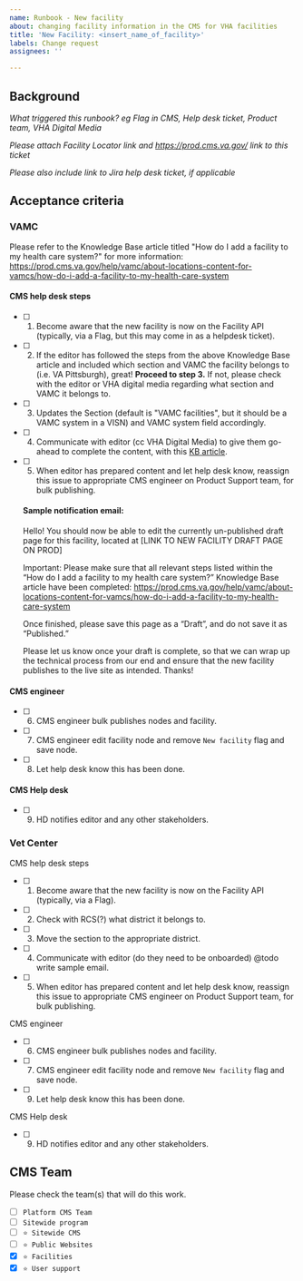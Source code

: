 ```yaml
---
name: Runbook - New facility
about: changing facility information in the CMS for VHA facilities
title: 'New Facility: <insert_name_of_facility>'
labels: Change request
assignees: ''

---
```


## Background

*What triggered this runbook?*
_eg Flag in CMS, Help desk ticket, Product team, VHA Digital Media_

*Please attach Facility Locator link and https://prod.cms.va.gov/ link to this ticket*

*Please also include link to Jira help desk ticket, if applicable*

## Acceptance criteria

### VAMC
Please refer to the Knowledge Base article titled "How do I add a facility to my health care system?" for more information: https://prod.cms.va.gov/help/vamc/about-locations-content-for-vamcs/how-do-i-add-a-facility-to-my-health-care-system

#### CMS help desk steps
- [ ] 1. Become aware that the new facility is now on the Facility API (typically, via a Flag, but this may come in as a helpdesk ticket).
- [ ] 2. If the editor has followed the steps from the above Knowledge Base article and included which section and VAMC the facility belongs to (i.e. VA Pittsburgh), great! **Proceed to step 3.** If not, please check with the editor or VHA digital media regarding what section and VAMC it belongs to.
- [ ] 3. Updates the Section (default is "VAMC facilities", but it should be a VAMC system in a VISN) and VAMC system field accordingly.
- [ ] 4. Communicate with editor (cc VHA Digital Media) to give them go-ahead to complete the content, with this [KB article](https://prod.cms.va.gov/help/vamc/about-locations-content-for-vamcs/how-do-i-add-a-facility-to-my-health-care-system).
- [ ] 5. When editor has prepared content and let help desk know, reassign this issue to appropriate CMS engineer on Product Support team, for bulk publishing.

    #### Sample notification email:
    Hello! You should now be able to edit the currently un-published draft page for this facility, located at [LINK TO NEW FACILITY DRAFT PAGE ON PROD]

    Important: Please make sure that all relevant steps listed within the “How do I add a facility to my health care system?” Knowledge Base article have been completed: https://prod.cms.va.gov/help/vamc/about-locations-content-for-vamcs/how-do-i-add-a-facility-to-my-health-care-system
    
    Once finished, please save this page as a “Draft”, and do not save it as “Published.”

    Please let us know once your draft is complete, so that we can wrap up the technical process from our end and ensure that the new facility publishes to the live site as intended. Thanks!

#### CMS engineer
- [ ] 6. CMS engineer bulk publishes nodes and facility.
- [ ] 7. CMS engineer edit facility node and remove `New facility` flag and save node.
- [ ] 8. Let help desk know this has been done.

#### CMS Help desk
- [ ] 9. HD notifies editor and any other stakeholders.


### Vet Center

CMS help desk steps
- [ ] 1. Become aware that the new facility is now on the Facility API (typically, via a Flag).
- [ ] 2. Check with RCS(?) what district it belongs to.
- [ ] 3. Move the section to the appropriate district.
- [ ] 4. Communicate with editor (do they need to be onboarded) @todo write sample email.
- [ ] 5. When editor has prepared content and let help desk know, reassign this issue to appropriate CMS engineer on Product Support team, for bulk publishing.

CMS engineer
- [ ] 6. CMS engineer bulk publishes nodes and facility.
- [ ] 7. CMS engineer edit facility node and remove `New facility` flag and save node.
- [ ] 9. Let help desk know this has been done.

CMS Help desk
- [ ] 9. HD notifies editor and any other stakeholders.

## CMS Team
Please check the team(s) that will do this work.

- [ ] `Platform CMS Team`
- [ ] `Sitewide program`
- [ ] `⭐️ Sitewide CMS`
- [ ] `⭐️ Public Websites`
- [x] `⭐️ Facilities`
- [x] `⭐️ User support`
